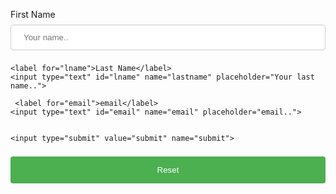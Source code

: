 <!DOCTYPE html>
<html>
<head>
<meta charset="utf-8">
<meta name="viewport" content="width=device-width,initial-scale=1">
<title>hello</title>
<link rel="stylesheet" type="text/css" href="style.css">
</head>
<style>
input[type=text], select {
  width: 100%;
  padding: 12px 20px;
  margin: 8px 0;
  display: inline-block;
  border: 1px solid #ccc;
  border-radius: 4px;
  box-sizing: border-box;
}
input[type=email], select {
  width: 100%;
  padding: 12px 20px;
  margin: 8px 0;
  display: inline-block;
  border: 1px solid #ccc;
  border-radius: 4px;
  box-sizing: border-box;
}

input[type=submit] {
  width: 100%;
  background-color: #4CAF50;
  color: white;
  padding: 14px 20px;
  margin: 8px 0;
  border: none;
  border-radius: 4px;
  cursor: pointer;
}
input[type=reset] {
  width: 100%;
  background-color: #4CAF50;
  color: white;
  padding: 14px 20px;
  margin: 8px 0;
  border: none;
  border-radius: 4px;
  cursor: pointer;
}
input[type=submit]:hover {
  background-color: #45a049;
}

div {
  border-radius: 5px;
  background-color: #f2f2f2;
  padding: 20px;
}
</style>
<body>

<div class="container">
  <form autocomplete="off" method="POST" name="google-sheet">
    <label for="fname">First Name</label>
    <input type="text" id="fname" name="firstname" placeholder="Your name..">

    <label for="lname">Last Name</label>
    <input type="text" id="lname" name="lastname" placeholder="Your last name..">

     <label for="email">email</label>
    <input type="text" id="email" name="email" placeholder="email..">
    
  
    <input type="submit" value="submit" name="submit">
<input type="reset" value="Reset" >
  </form>
</div>
<script>
            const scriptURL = 'https://script.google.com/macros/s/AKfycbxLjBSgkiP8y6TfD2lFWrg9Ioj22-JUqfnmAcn8q5nwXQmcTws5IyR6mWvYdLCCkRp09A/exec'
            const form = document.forms['google-sheet']
          
            form.addEventListener('submit', e => {
              e.preventDefault()
              fetch(scriptURL, { method: 'POST', body: new FormData(form)})
                .then(response => alert("Thanks for Contacting us..! We Will Contact You Soon..."))
                .catch(error => console.error('Error!', error.message))
            })
          </script>
</body>
</html>


